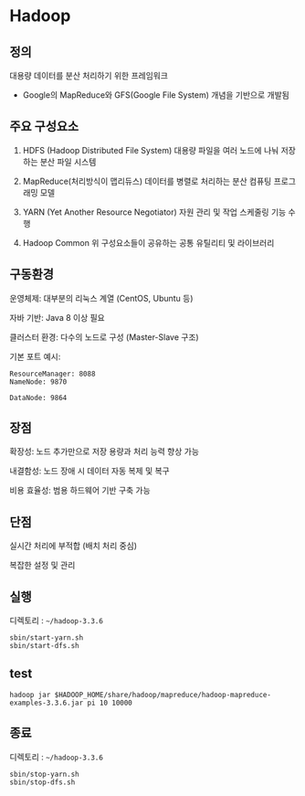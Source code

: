 # Hadoop

## 정의
대용량 데이터를 분산 처리하기 위한 프레임워크
- Google의 MapReduce와 GFS(Google File System) 개념을 기반으로 개발됨

## 주요 구성요소
1. HDFS (Hadoop Distributed File System)
대용량 파일을 여러 노드에 나눠 저장하는 분산 파일 시스템

2. MapReduce(처리방식이 맵리듀스)
데이터를 병렬로 처리하는 분산 컴퓨팅 프로그래밍 모델

3. YARN (Yet Another Resource Negotiator)
자원 관리 및 작업 스케줄링 기능 수행

4. Hadoop Common
위 구성요소들이 공유하는 공통 유틸리티 및 라이브러리

## 구동환경
운영체제: 대부분의 리눅스 계열 (CentOS, Ubuntu 등)

자바 기반: Java 8 이상 필요

클러스터 환경: 다수의 노드로 구성 (Master-Slave 구조)

기본 포트 예시:
```
ResourceManager: 8088
NameNode: 9870

DataNode: 9864
```

## 장점
확장성: 노드 추가만으로 저장 용량과 처리 능력 향상 가능

내결함성: 노드 장애 시 데이터 자동 복제 및 복구

비용 효율성: 범용 하드웨어 기반 구축 가능

## 단점
실시간 처리에 부적합 (배치 처리 중심)

복잡한 설정 및 관리

## 실행
디렉토리 : `~/hadoop-3.3.6`
```shell
sbin/start-yarn.sh
sbin/start-dfs.sh
```
## test
```shell
hadoop jar $HADOOP_HOME/share/hadoop/mapreduce/hadoop-mapreduce-examples-3.3.6.jar pi 10 10000
```
## 종료
디렉토리 : `~/hadoop-3.3.6`
```shell
sbin/stop-yarn.sh
sbin/stop-dfs.sh
```
